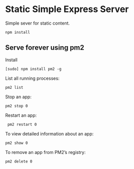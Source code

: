 # Static Simple Express Server

Simple sever for static content.

```
npm install
```

## Serve forever using pm2

Install
```
[sudo] npm install pm2 -g
```

List all running processes:
```
pm2 list
```

Stop an app:
```
pm2 stop 0
```

Restart an app:
```
 pm2 restart 0
```

To view detailed information about an app:
```
pm2 show 0
```

To remove an app from PM2’s registry:
```
pm2 delete 0
```
